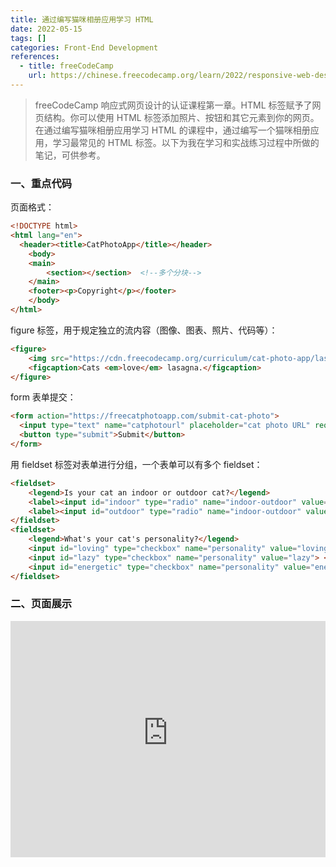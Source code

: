 ```yaml
---
title: 通过编写猫咪相册应用学习 HTML
date: 2022-05-15
tags: []
categories: Front-End Development
references: 
  - title: freeCodeCamp
    url: https://chinese.freecodecamp.org/learn/2022/responsive-web-design
---
```


> freeCodeCamp 响应式网页设计的认证课程第一章。HTML 标签赋予了网页结构。你可以使用 HTML 标签添加照片、按钮和其它元素到你的网页。在通过编写猫咪相册应用学习 HTML 的课程中，通过编写一个猫咪相册应用，学习最常见的 HTML 标签。以下为我在学习和实战练习过程中所做的笔记，可供参考。

<!--more-->

### 一、重点代码

页面格式：

```HTML
<!DOCTYPE html>
<html lang="en">
  <header><title>CatPhotoApp</title></header>
	<body>
  	<main>
    	<section></section>  <!--多个分块-->
  	</main>
  	<footer><p>Copyright</p></footer>
	</body>
</html>
```

figure 标签，用于规定独立的流内容（图像、图表、照片、代码等）：

```html
<figure>
	<img src="https://cdn.freecodecamp.org/curriculum/cat-photo-app/lasagna.jpg" alt="A slice of lasagna on a plate.">   <!--img 标签自闭和-->
	<figcaption>Cats <em>love</em> lasagna.</figcaption>
</figure>
```

form 表单提交：

```html
<form action="https://freecatphotoapp.com/submit-cat-photo">
  <input type="text" name="catphotourl" placeholder="cat photo URL" required>
  <button type="submit">Submit</button>
</form>
```

用 fieldset 标签对表单进行分组，一个表单可以有多个 fieldset：

```html
<fieldset>
	<legend>Is your cat an indoor or outdoor cat?</legend>
	<label><input id="indoor" type="radio" name="indoor-outdoor" value="indoor" checked> Indoor</label>
	<label><input id="outdoor" type="radio" name="indoor-outdoor" value="outdoor"> Outdoor</label>
</fieldset>
<fieldset>
	<legend>What's your cat's personality?</legend>
	<input id="loving" type="checkbox" name="personality" value="loving" checked> <label for="loving">Loving</label>
	<input id="lazy" type="checkbox" name="personality" value="lazy"> <label for="lazy">Lazy</label>
	<input id="energetic" type="checkbox" name="personality" value="energetic"> <label for="energetic">Energetic</label>
</fieldset>
```

### 二、页面展示

<div style="position: relative; width: 100%; height: 0; padding-bottom: 75%;">
    <iframe src="https://free-code-camp-demo.vercel.app/响应式网页设计/通过编写猫咪相册应用学习HTML/index.html" border="0" frameborder="no" framespacing="0" allowfullscreen="true" style="position: absolute; width: 100%; height: 100%; left: 0; top: 0;"></iframe>
</div>
